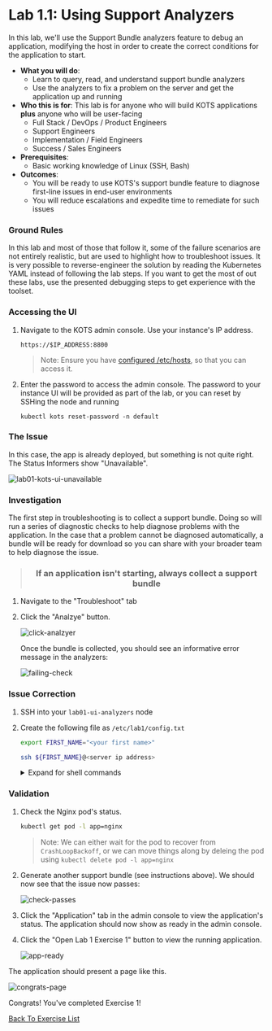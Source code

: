Lab 1.1: Using Support Analyzers
=========================================

In this lab, we'll use the Support Bundle analyzers feature to debug an application, modifying the host in order to create the correct conditions for the application to start.

* **What you will do**:
    * Learn to query, read, and understand support bundle analyzers
    * Use the analyzers to fix a problem on the server and get the application up and running
* **Who this is for**: This lab is for anyone who will build KOTS applications **plus** anyone who will be user-facing
    * Full Stack / DevOps / Product Engineers
    * Support Engineers
    * Implementation / Field Engineers
    * Success / Sales Engineers
* **Prerequisites**:
    * Basic working knowledge of Linux (SSH, Bash)
* **Outcomes**:
    * You will be ready to use KOTS's support bundle feature to diagnose first-line issues in end-user environments
    * You will reduce escalations and expedite time to remediate for such issues

### Ground Rules

In this lab and most of those that follow it, some of the failure scenarios are not entirely realistic, but are used to highlight how to troubleshoot issues.
It is very possible to reverse-engineer the solution by reading the Kubernetes YAML instead of following the lab steps.
If you want to get the most of out these labs, use the presented debugging steps to get experience with the toolset.

### Accessing the UI

1. Navigate to the KOTS admin console. Use your instance's IP address.

    ```
    https://$IP_ADDRESS:8800
    ```

    > Note: Ensure you have [configured /etc/hosts](../../doc/01-architecture.md#terraform), so that you can access it.

1. Enter the password to access the admin console. The password to your instance UI will be provided as part of the lab, or you can reset by SSHing the node and running

    ```shell
    kubectl kots reset-password -n default
    ```

### The Issue

In this case, the app is already deployed, but something is not quite right.
The Status Informers show "Unavailable".


![lab01-kots-ui-unavailable](img/lab1-kots-ui-unavailable.png)

### Investigation

The first step in troubleshooting is to collect a support bundle. Doing so will run a series of diagnostic checks to help diagnose problems with the application. In the case that a problem cannot be diagnosed automatically, a bundle will be ready for download so you can share with your broader team to help diagnose the issue.

<div align="center"><blockquote><h3>If an application isn't starting, always collect a support bundle</h3></blockquote></div>

1. Navigate to the "Troubleshoot" tab

1. Click the "Analzye" button.

    ![click-analzyer](img/click-analyze.png)

    Once the bundle is collected, you should see an informative error message in the analyzers:

    ![failing-check](img/failing-check.png)

### Issue Correction

1. SSH into your `lab01-ui-analyzers` node

1. Create the following file as `/etc/lab1/config.txt`

    ```bash
    export FIRST_NAME="<your first name>"

    ssh ${FIRST_NAME}@<server ip address>
    ```

    <details>
      <summary>Expand for shell commands</summary>

    ```
    sudo touch /etc/lab1/config.txt
    sudo chmod 400 /etc/lab1/config.txt
    ```
    </details>

### Validation

1. Check the Nginx pod's status.
    ```bash
    kubectl get pod -l app=nginx
    ```

    > Note: We can either wait for the pod to recover from `CrashLoopBackoff`, or we can move things along by deleing the pod using `kubectl delete pod -l app=nginx`

1. Generate another support bundle (see instructions above). We should now see that the issue now passes:

    ![check-passes](img/check-passes.png)

1. Click the "Application" tab in the admin console to view the application's status. The application should now show as ready in the admin console.

1. Click the "Open Lab 1 Exercise 1" button to view the running application.

    ![app-ready](img/app-ready.png)

The application should present a page like this.

![congrats-page](img/congrats-page.png)

Congrats! You've completed Exercise 1!

[Back To Exercise List](https://github.com/replicatedhq/kots-field-labs/tree/main/labs)

